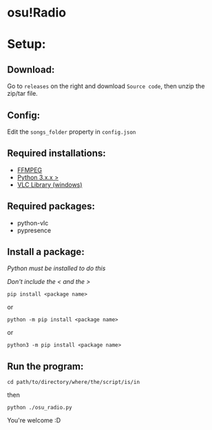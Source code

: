 # osu!Radio

# Setup:

## Download:

Go to `releases` on the right and download `Source code`, then unzip the zip/tar file.

## Config:

Edit the `songs_folder` property in `config.json`

## Required installations:
- [FFMPEG](https://ffmpeg.org/download.html)
- [Python 3.x.x >](https://www.python.org/downloads/release/python-3810/)
- [VLC Library (windows)](https://get.videolan.org/vlc/2.2.8/win64/vlc-2.2.8-win64.exe)

## Required packages:
- python-vlc
- pypresence

## Install a package:
*Python must be installed to do this*

*Don't include the < and the >*

```
pip install <package name>
```
or
```
python -m pip install <package name>
```
or
```
python3 -m pip install <package name>
```

## Run the program:

```
cd path/to/directory/where/the/script/is/in
```
then
```
python ./osu_radio.py
```

You're welcome :D
